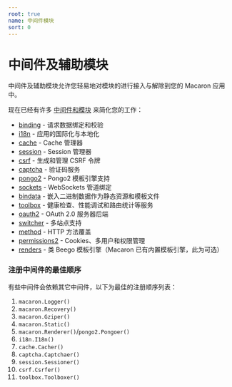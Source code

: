 ```yaml
---
root: true
name: 中间件模块
sort: 0
---
```


# 中间件及辅助模块

中间件及辅助模块允许您轻易地对模块的进行接入与解除到您的 Macaron 应用中。

现在已经有许多 [中间件和模块](https://github.com/macaron-contrib) 来简化您的工作：

- [binding](binding) - 请求数据绑定和校验
- [i18n](i18n) - 应用的国际化与本地化
- [cache](https://github.com/macaron-contrib/cache) - Cache 管理器
- [session](https://github.com/macaron-contrib/session) - Session 管理器
- [csrf](csrf) - 生成和管理 CSRF 令牌
- [captcha](https://github.com/macaron-contrib/captcha) - 验证码服务
- [pongo2](https://github.com/macaron-contrib/pongo2) - Pongo2 模板引擎支持
- [sockets](https://github.com/macaron-contrib/sockets) - WebSockets 管道绑定
- [bindata](https://github.com/macaron-contrib/bindata) - 嵌入二进制数据作为静态资源和模板文件
- [toolbox](https://github.com/macaron-contrib/toolbox) - 健康检查、性能调试和路由统计等服务
- [oauth2](https://github.com/macaron-contrib/oauth2) - OAuth 2.0 服务器后端
- [switcher](switcher) - 多站点支持
- [method](https://github.com/macaron-contrib/method) - HTTP 方法覆盖
- [permissions2](https://github.com/xyproto/permissions2) - Cookies、多用户和权限管理
- [renders](https://github.com/macaron-contrib/renders) - 类 Beego 模板引擎（Macaron 已有内置模板引擎，此为可选）

### 注册中间件的最佳顺序

有些中间件会依赖其它中间件，以下为最佳的注册顺序列表：

1. `macaron.Logger()`
2. `macaron.Recovery()`
3. `macaron.Gziper()`
4. `macaron.Static()`
5. `macaron.Renderer()`/`pongo2.Pongoer()`
6. `i18n.I18n()`
7. `cache.Cacher()`
8. `captcha.Captchaer()`
9. `session.Sessioner()`
10. `csrf.Csrfer()`
11. `toolbox.Toolboxer()`
